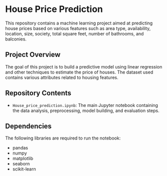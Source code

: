 # House Price Prediction

This repository contains a machine learning project aimed at predicting house prices based on various features such as area type, availability, location, size, society, total square feet, number of bathrooms, and balconies.

## Project Overview

The goal of this project is to build a predictive model using linear regression and other techniques to estimate the price of houses. The dataset used contains various attributes related to housing features.

## Repository Contents

- `House_price_prediction.ipynb`: The main Jupyter notebook containing the data analysis, preprocessing, model building, and evaluation steps.

## Dependencies

The following libraries are required to run the notebook:

- pandas
- numpy
- matplotlib
- seaborn
- scikit-learn
